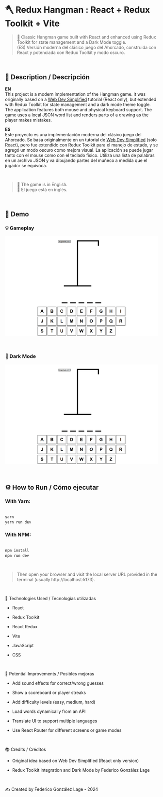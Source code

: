 # 🪓 Redux Hangman : React + Redux Toolkit + Vite

> 🎯 Classic Hangman game built with React and enhanced using Redux Toolkit for state management and a Dark Mode toggle.  
> (ES) Versión moderna del clásico juego del Ahorcado, construida con React y potenciada con Redux Toolkit y modo oscuro.

<br>

## 📌 Description / Descripción

**EN**  
This project is a modern implementation of the Hangman game. It was originally based on a [Web Dev Simplified](https://www.youtube.com/@WebDevSimplified) tutorial (React only), but extended with Redux Toolkit for state management and a dark mode theme toggle. The application features both mouse and physical keyboard support. The game uses a local JSON word list and renders parts of a drawing as the player makes mistakes.

**ES**  
Este proyecto es una implementación moderna del clásico juego del Ahorcado. Se basa originalmente en un tutorial de [Web Dev Simplified](https://www.youtube.com/@WebDevSimplified) (solo React), pero fue extendido con Redux Toolkit para el manejo de estado, y se agregó un modo oscuro como mejora visual. La aplicación se puede jugar tanto con el mouse como con el teclado físico. Utiliza una lista de palabras en un archivo JSON y va dibujando partes del muñeco a medida que el jugador se equivoca.

<br>

> 📝 The game is in English.  
> 📝 El juego está en inglés.

<br>

## 🎥 Demo

### 💡 Gameplay  
![Gameplay Demo](./demo1.gif)

<br>

### 🌙 Dark Mode  
![Dark Mode Demo](./demo2.gif)

<br>

## ⚙️ How to Run / Cómo ejecutar

### With Yarn:

```bash

yarn
yarn run dev

```

### With NPM:

```bash

npm install
npm run dev

```

<br>

> Then open your browser and visit the local server URL provided in the terminal (usually http://localhost:5173).

<br>

🚀 Technologies Used / Tecnologías utilizadas

* React

* Redux Toolkit

* React Redux

* Vite

* JavaScript

* CSS

<br>

🧠 Potential Improvements / Posibles mejoras

* Add sound effects for correct/wrong guesses

* Show a scoreboard or player streaks

* Add difficulty levels (easy, medium, hard)

* Load words dynamically from an API

* Translate UI to support multiple languages

* Use React Router for different screens or game modes

<br>

📚 Credits / Créditos

* Original idea based on Web Dev Simplified (React only version)

* Redux Toolkit integration and Dark Mode by Federico González Lage

<br>

✍️ Created by Federico González Lage - 2024
